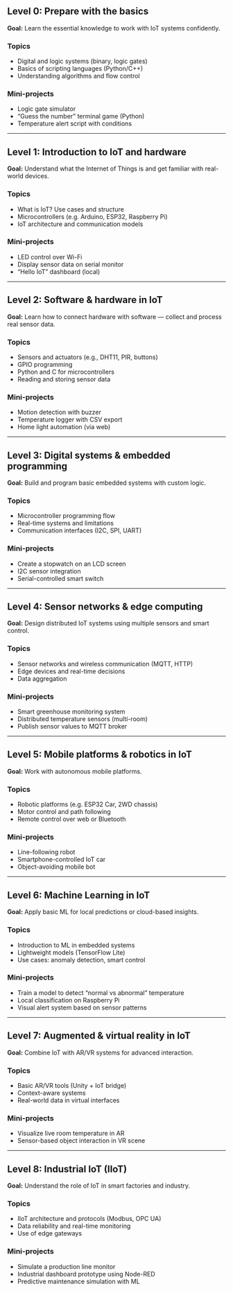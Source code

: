 ## Level 0: Prepare with the basics

**Goal:** Learn the essential knowledge to work with IoT systems confidently.

### Topics

- Digital and logic systems (binary, logic gates)
- Basics of scripting languages (Python/C++)
- Understanding algorithms and flow control

### Mini-projects

- Logic gate simulator
- “Guess the number” terminal game (Python)
- Temperature alert script with conditions

---

## Level 1: Introduction to IoT and hardware

**Goal:** Understand what the Internet of Things is and get familiar with real-world devices.

### Topics

- What is IoT? Use cases and structure
- Microcontrollers (e.g. Arduino, ESP32, Raspberry Pi)
- IoT architecture and communication models

### Mini-projects

- LED control over Wi-Fi
- Display sensor data on serial monitor
- “Hello IoT” dashboard (local)

---

## Level 2: Software & hardware in IoT

**Goal:** Learn how to connect hardware with software — collect and process real sensor data.

### Topics

- Sensors and actuators (e.g., DHT11, PIR, buttons)
- GPIO programming
- Python and C for microcontrollers
- Reading and storing sensor data

### Mini-projects

- Motion detection with buzzer
- Temperature logger with CSV export
- Home light automation (via web)

---

## Level 3: Digital systems & embedded programming

**Goal:** Build and program basic embedded systems with custom logic.

### Topics

- Microcontroller programming flow
- Real-time systems and limitations
- Communication interfaces (I2C, SPI, UART)

### Mini-projects

- Create a stopwatch on an LCD screen
- I2C sensor integration
- Serial-controlled smart switch

---

## Level 4: Sensor networks & edge computing

**Goal:** Design distributed IoT systems using multiple sensors and smart control.

### Topics

- Sensor networks and wireless communication (MQTT, HTTP)
- Edge devices and real-time decisions
- Data aggregation

### Mini-projects

- Smart greenhouse monitoring system
- Distributed temperature sensors (multi-room)
- Publish sensor values to MQTT broker

---

## Level 5: Mobile platforms & robotics in IoT

**Goal:** Work with autonomous mobile platforms.

### Topics

- Robotic platforms (e.g. ESP32 Car, 2WD chassis)
- Motor control and path following
- Remote control over web or Bluetooth

### Mini-projects

- Line-following robot
- Smartphone-controlled IoT car
- Object-avoiding mobile bot

---

## Level 6: Machine Learning in IoT

**Goal:** Apply basic ML for local predictions or cloud-based insights.

### Topics

- Introduction to ML in embedded systems
- Lightweight models (TensorFlow Lite)
- Use cases: anomaly detection, smart control

### Mini-projects

- Train a model to detect “normal vs abnormal” temperature
- Local classification on Raspberry Pi
- Visual alert system based on sensor patterns

---

## Level 7: Augmented & virtual reality in IoT

**Goal:** Combine IoT with AR/VR systems for advanced interaction.

### Topics

- Basic AR/VR tools (Unity + IoT bridge)
- Context-aware systems
- Real-world data in virtual interfaces

### Mini-projects

- Visualize live room temperature in AR
- Sensor-based object interaction in VR scene

---

## Level 8: Industrial IoT (IIoT)

**Goal:** Understand the role of IoT in smart factories and industry.

### Topics

- IIoT architecture and protocols (Modbus, OPC UA)
- Data reliability and real-time monitoring
- Use of edge gateways

### Mini-projects

- Simulate a production line monitor
- Industrial dashboard prototype using Node-RED
- Predictive maintenance simulation with ML
